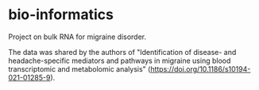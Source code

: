 # bio-informatics
Project on bulk RNA for migraine disorder.

The data was shared by the authors of "Identification of disease- and headache-specific mediators and pathways in migraine using blood transcriptomic and metabolomic analysis" (https://doi.org/10.1186/s10194-021-01285-9). 
